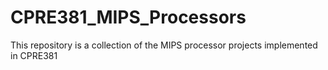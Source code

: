# CPRE381_MIPS_Processors
This repository is a collection of the MIPS processor projects implemented in CPRE381

